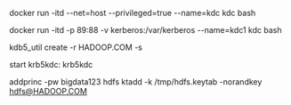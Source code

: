 docker run -itd --net=host --privileged=true --name=kdc kdc bash

docker run -itd -p 89:88 -v kerberos:/var/kerberos --name=kdc1 kdc bash

kdb5_util create -r HADOOP.COM -s

start krb5kdc:
krb5kdc

addprinc -pw bigdata123 hdfs
ktadd -k /tmp/hdfs.keytab -norandkey hdfs@HADOOP.COM